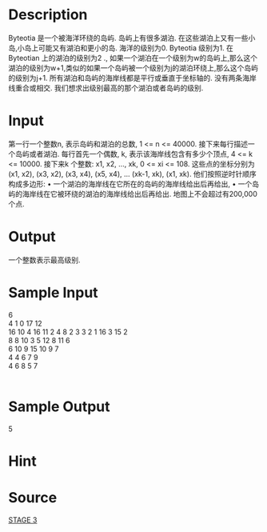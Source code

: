
# Description

<div class="content">Byteotia 是一个被海洋环绕的岛屿. 岛屿上有很多湖泊. 在这些湖泊上又有一些小岛,小岛上可能又有湖泊和更小的岛. 海洋的级别为0. Byteotia 级别为1. 在Byteotian 上的湖泊的级别为2 ., 如果一个湖泊在一个级别为w的岛屿上,那么这个湖泊的级别为w+1,类似的如果一个岛屿被一个级别为j的湖泊环绕上,那么这个岛屿的级别为j+1. 所有湖泊和岛屿的海岸线都是平行或垂直于坐标轴的. 没有两条海岸线重合或相交. 我们想求出级别最高的那个湖泊或者岛屿的级别. 
</div>

# Input

<div class="content">第一行一个整数n, 表示岛屿和湖泊的总数, 1 &lt;= n &lt;= 40000. 接下来每行描述一个岛屿或者湖泊. 每行首先一个偶数, k, 表示该海岸线包含有多少个顶点, 4 &lt;= k &lt;= 10000. 接下来k 个整数: x1, x2, ..., xk, 0 &lt;= xi &lt;= 108. 这些点的坐标分别为(x1, x2), (x3, x2), (x3, x4), (x5, x4), ... (xk-1, xk), (x1, xk). 他们按照逆时针顺序构成多边形: 
•	一个湖泊的海岸线在它所在的岛屿的海岸线给出后再给出, 
•	一个岛屿的海岸线在它被环绕的湖泊的海岸线给出后再给出. 
地图上不会超过有200,000 个点. 
</div>

# Output

<div class="content">一个整数表示最高级别. 
</div>

# Sample Input

<div class="content"><span class="sampledata">6<br/>
4 1 0 17 12<br/>
16 10 4 16 11 2 4 8 2 3 3 2 1 16 3 15 2<br/>
8 8 10 3 5 12 8 11 6<br/>
6 10 9 15 10 9 7<br/>
4 4 6 7 9<br/>
4 6 8 5 7<br/>
<br/>
</span></div>

# Sample Output

<div class="content"><span class="sampledata">5<br/>
</span></div>

# Hint

<div class="content"><p></p></div>

# Source

<div class="content"><p><a href="problemset.php?search=STAGE 3">STAGE 3</a></p></div>

